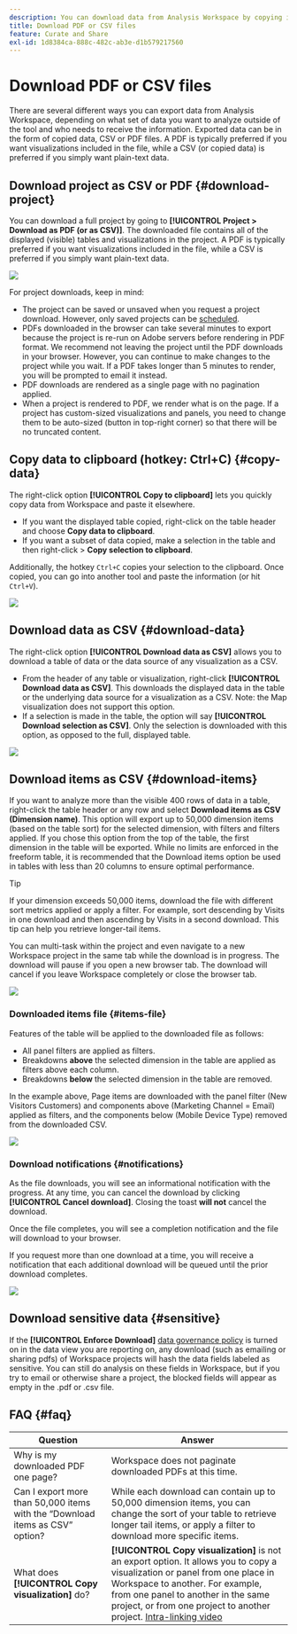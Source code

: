 ```yaml
---
description: You can download data from Analysis Workspace by copying it, or in PDF and CSV formats.
title: Download PDF or CSV files
feature: Curate and Share
exl-id: 1d8384ca-888c-482c-ab3e-d1b579217560
---
```

# Download PDF or CSV files

There are several different ways you can export data from Analysis Workspace, depending on what set of data you want to analyze outside of the tool and who needs to receive the information. Exported data can be in the form of copied data, CSV or PDF files. A PDF is typically preferred if you want visualizations included in the file, while a CSV (or copied data) is preferred if you simply want plain-text data.

## Download project as CSV or PDF {#download-project}

You can download a full project by going to **[!UICONTROL Project > Download as PDF (or as CSV)]**. The downloaded file contains all of the displayed (visible) tables and visualizations in the project. A PDF is typically preferred if you want visualizations included in the file, while a CSV is preferred if you simply want plain-text data.

![](assets/download-project.png)

For project downloads, keep in mind:

* The project can be saved or unsaved when you request a project download. However, only saved projects can be [scheduled](https://experienceleague.adobe.com/docs/analytics/analyze/analysis-workspace/curate-share/t-schedule-report.html). 
* PDFs downloaded in the browser can take several minutes to export because the project is re-run on Adobe servers before rendering in PDF format. We recommend not leaving the project until the PDF downloads in your browser. However, you can continue to make changes to the project while you wait. If a PDF takes longer than 5 minutes to render, you will be prompted to email it instead.
* PDF downloads are rendered as a single page with no pagination applied.
* When a project is rendered to PDF, we render what is on the page. If a project has custom-sized visualizations and panels, you need to change them to be auto-sized (button in top-right corner) so that there will be no truncated content.

## Copy data to clipboard (hotkey: Ctrl+C) {#copy-data}

The right-click option **[!UICONTROL Copy to clipboard]** lets you quickly copy data from Workspace and paste it elsewhere. 

* If you want the displayed table copied, right-click on the table header and choose **Copy data to clipboard**. 
* If you want a subset of data copied, make a selection in the table and then right-click > **Copy selection to clipboard**.

Additionally, the hotkey `Ctrl+C` copies your selection to the clipboard. Once copied, you can go into another tool and paste the information (or hit `Ctrl+V`).

![](assets/copy-selection.png)

## Download data as CSV {#download-data}

The right-click option **[!UICONTROL Download data as CSV]** allows you to download a table of data or the data source of any visualization as a CSV.

* From the header of any table or visualization, right-click **[!UICONTROL Download data as CSV]**. This downloads the displayed data in the table or the underlying data source for a visualization as a CSV. Note: the Map visualization does not support this option.
* If a selection is made in the table, the option will say **[!UICONTROL Download selection as CSV]**. Only the selection is downloaded with this option, as opposed to the full, displayed table.

![](assets/download-data-viz.png)

## Download items as CSV {#download-items}

If you want to analyze more than the visible 400 rows of data in a table, right-click the table header or any row and select **Download items as CSV (Dimension name)**. This option will export up to 50,000 dimension items (based on the table sort) for the selected dimension, with filters and filters applied. If you chose this option from the top of the table, the first dimension in the table will be exported. While no limits are enforced in the freeform table, it is recommended that the Download items option be used in tables with less than 20 columns to ensure optimal performance.

>[!TIP]
>
> If your dimension exceeds 50,000 items, download the file with different sort metrics applied or apply a filter. For example, sort descending by Visits in one download and then ascending by Visits in a second download. This tip can help you retrieve longer-tail items.

You can multi-task within the project and even navigate to a new Workspace project in the same tab while the download is in progress. The download will pause if you open a new browser tab. The download will cancel if you leave Workspace completely or close the browser tab.

![](assets/download-items.png)

### Downloaded items file {#items-file}

Features of the table will be applied to the downloaded file as follows:

* All panel filters are applied as filters.
* Breakdowns **above** the selected dimension in the table are applied as filters above each column. 
* Breakdowns **below** the selected dimension in the table are removed.

In the example above, Page items are downloaded with the panel filter (New Visitors Customers) and components above (Marketing Channel = Email) applied as filters, and the components below (Mobile Device Type) removed from the downloaded CSV.

![](assets/downloaded-file.png)

### Download notifications {#notifications}

As the file downloads, you will see an informational notification with the progress. At any time, you can cancel the download by clicking **[!UICONTROL Cancel download]**. Closing the toast **will not** cancel the download. 

Once the file completes, you will see a completion notification and the file will download to your browser.

If you request more than one download at a time, you will receive a notification that each additional download will be queued until the prior download completes.

![](assets/toast.png)

## Download sensitive data {#sensitive}

If the **[!UICONTROL Enforce Download]** [data governance policy](/help/data-views/data-governance.md) is turned on in the data view you are reporting on, any download (such as emailing or sharing pdfs) of Workspace projects will hash the data fields labeled as sensitive. You can still do analysis on these fields in Workspace, but if you try to email or otherwise share a project, the blocked fields will appear as empty in the .pdf or .csv file.

## FAQ {#faq}

| Question | Answer |
| --- | --- |
| Why is my downloaded PDF one page? | Workspace does not paginate downloaded PDFs at this time. |
| Can I export more than 50,000 items with the “Download items as CSV” option? | While each download can contain up to 50,000 dimension items, you can change the sort of your table to retrieve longer tail items, or apply a filter to download more specific items. |
| What does **[!UICONTROL Copy visualization]** do? | **[!UICONTROL Copy visualization]** is not an export option. It allows you to copy a visualization or panel from one place in Workspace to another. For example, from one panel to another in the same project, or from one project to another project. [Intra-linking video](https://experienceleague.adobe.com/docs/analytics-learn/tutorials/analysis-workspace/visualizations/intra-linking-in-analysis-workspace.html) |
